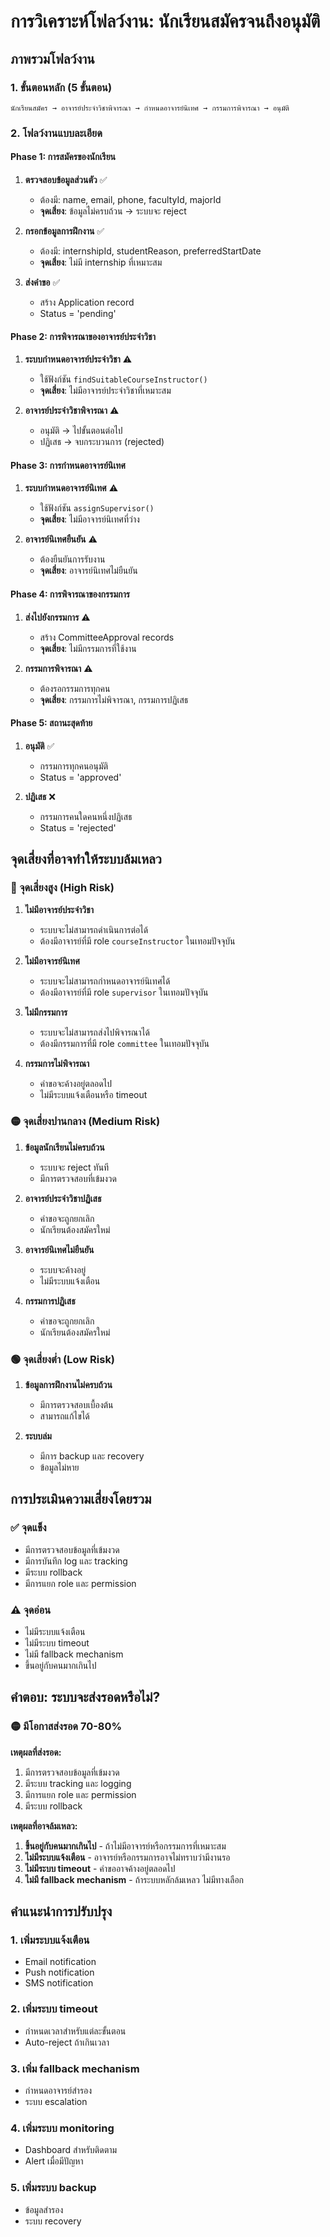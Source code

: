 # การวิเคราะห์โฟลว์งาน: นักเรียนสมัครจนถึงอนุมัติ

## ภาพรวมโฟลว์งาน

### 1. ขั้นตอนหลัก (5 ขั้นตอน)
```
นักเรียนสมัคร → อาจารย์ประจำวิชาพิจารณา → กำหนดอาจารย์นิเทศ → กรรมการพิจารณา → อนุมัติ
```

### 2. โฟลว์งานแบบละเอียด

#### Phase 1: การสมัครของนักเรียน
1. **ตรวจสอบข้อมูลส่วนตัว** ✅
   - ต้องมี: name, email, phone, facultyId, majorId
   - **จุดเสี่ยง**: ข้อมูลไม่ครบถ้วน → ระบบจะ reject

2. **กรอกข้อมูลการฝึกงาน** ✅
   - ต้องมี: internshipId, studentReason, preferredStartDate
   - **จุดเสี่ยง**: ไม่มี internship ที่เหมาะสม

3. **ส่งคำขอ** ✅
   - สร้าง Application record
   - Status = 'pending'

#### Phase 2: การพิจารณาของอาจารย์ประจำวิชา
1. **ระบบกำหนดอาจารย์ประจำวิชา** ⚠️
   - ใช้ฟังก์ชัน `findSuitableCourseInstructor()`
   - **จุดเสี่ยง**: ไม่มีอาจารย์ประจำวิชาที่เหมาะสม

2. **อาจารย์ประจำวิชาพิจารณา** ⚠️
   - อนุมัติ → ไปขั้นตอนต่อไป
   - ปฏิเสธ → จบกระบวนการ (rejected)

#### Phase 3: การกำหนดอาจารย์นิเทศ
1. **ระบบกำหนดอาจารย์นิเทศ** ⚠️
   - ใช้ฟังก์ชัน `assignSupervisor()`
   - **จุดเสี่ยง**: ไม่มีอาจารย์นิเทศที่ว่าง

2. **อาจารย์นิเทศยืนยัน** ⚠️
   - ต้องยืนยันการรับงาน
   - **จุดเสี่ยง**: อาจารย์นิเทศไม่ยืนยัน

#### Phase 4: การพิจารณาของกรรมการ
1. **ส่งไปยังกรรมการ** ⚠️
   - สร้าง CommitteeApproval records
   - **จุดเสี่ยง**: ไม่มีกรรมการที่ใช้งาน

2. **กรรมการพิจารณา** ⚠️
   - ต้องรอกรรมการทุกคน
   - **จุดเสี่ยง**: กรรมการไม่พิจารณา, กรรมการปฏิเสธ

#### Phase 5: สถานะสุดท้าย
1. **อนุมัติ** ✅
   - กรรมการทุกคนอนุมัติ
   - Status = 'approved'

2. **ปฏิเสธ** ❌
   - กรรมการคนใดคนหนึ่งปฏิเสธ
   - Status = 'rejected'

## จุดเสี่ยงที่อาจทำให้ระบบล้มเหลว

### 🔴 จุดเสี่ยงสูง (High Risk)

1. **ไม่มีอาจารย์ประจำวิชา**
   - ระบบจะไม่สามารถดำเนินการต่อได้
   - ต้องมีอาจารย์ที่มี role `courseInstructor` ในเทอมปัจจุบัน

2. **ไม่มีอาจารย์นิเทศ**
   - ระบบจะไม่สามารถกำหนดอาจารย์นิเทศได้
   - ต้องมีอาจารย์ที่มี role `supervisor` ในเทอมปัจจุบัน

3. **ไม่มีกรรมการ**
   - ระบบจะไม่สามารถส่งไปพิจารณาได้
   - ต้องมีกรรมการที่มี role `committee` ในเทอมปัจจุบัน

4. **กรรมการไม่พิจารณา**
   - คำขอจะค้างอยู่ตลอดไป
   - ไม่มีระบบแจ้งเตือนหรือ timeout

### 🟡 จุดเสี่ยงปานกลาง (Medium Risk)

1. **ข้อมูลนักเรียนไม่ครบถ้วน**
   - ระบบจะ reject ทันที
   - มีการตรวจสอบที่เข้มงวด

2. **อาจารย์ประจำวิชาปฏิเสธ**
   - คำขอจะถูกยกเลิก
   - นักเรียนต้องสมัครใหม่

3. **อาจารย์นิเทศไม่ยืนยัน**
   - ระบบจะค้างอยู่
   - ไม่มีระบบแจ้งเตือน

4. **กรรมการปฏิเสธ**
   - คำขอจะถูกยกเลิก
   - นักเรียนต้องสมัครใหม่

### 🟢 จุดเสี่ยงต่ำ (Low Risk)

1. **ข้อมูลการฝึกงานไม่ครบถ้วน**
   - มีการตรวจสอบเบื้องต้น
   - สามารถแก้ไขได้

2. **ระบบล่ม**
   - มีการ backup และ recovery
   - ข้อมูลไม่หาย

## การประเมินความเสี่ยงโดยรวม

### ✅ จุดแข็ง
- มีการตรวจสอบข้อมูลที่เข้มงวด
- มีการบันทึก log และ tracking
- มีระบบ rollback
- มีการแยก role และ permission

### ⚠️ จุดอ่อน
- ไม่มีระบบแจ้งเตือน
- ไม่มีระบบ timeout
- ไม่มี fallback mechanism
- ขึ้นอยู่กับคนมากเกินไป

## คำตอบ: ระบบจะส่งรอดหรือไม่?

### 🟡 **มีโอกาสส่งรอด 70-80%** 

**เหตุผลที่ส่งรอด:**
1. มีการตรวจสอบข้อมูลที่เข้มงวด
2. มีระบบ tracking และ logging
3. มีการแยก role และ permission
4. มีระบบ rollback

**เหตุผลที่อาจล้มเหลว:**
1. **ขึ้นอยู่กับคนมากเกินไป** - ถ้าไม่มีอาจารย์หรือกรรมการที่เหมาะสม
2. **ไม่มีระบบแจ้งเตือน** - อาจารย์หรือกรรมการอาจไม่ทราบว่ามีงานรอ
3. **ไม่มีระบบ timeout** - คำขออาจค้างอยู่ตลอดไป
4. **ไม่มี fallback mechanism** - ถ้าระบบหลักล้มเหลว ไม่มีทางเลือก

## คำแนะนำการปรับปรุง

### 1. เพิ่มระบบแจ้งเตือน
- Email notification
- Push notification
- SMS notification

### 2. เพิ่มระบบ timeout
- กำหนดเวลาสำหรับแต่ละขั้นตอน
- Auto-reject ถ้าเกินเวลา

### 3. เพิ่ม fallback mechanism
- กำหนดอาจารย์สำรอง
- ระบบ escalation

### 4. เพิ่มระบบ monitoring
- Dashboard สำหรับติดตาม
- Alert เมื่อมีปัญหา

### 5. เพิ่มระบบ backup
- ข้อมูลสำรอง
- ระบบ recovery
